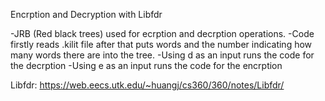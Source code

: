 Encrption and Decryption with Libfdr

-JRB (Red black trees) used for ecrption and decrption operations.
-Code firstly reads .kilit file after that puts words and the number indicating how many words there are into the tree.
-Using d as an input runs the code for the decrption
-Using e as an input runs the code for the encrption

Libfdr: https://web.eecs.utk.edu/~huangj/cs360/360/notes/Libfdr/
